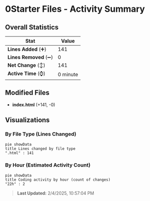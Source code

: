 # 0Starter Files - Activity Summary 

## Overall Statistics

| Stat                   | Value                                                             |
| ---------------------- | ----------------------------------------------------------------- |
| **Lines Added** (➕)   | 141                                          |
| **Lines Removed** (➖) | 0                                        |
| **Net Change** (↕)    | 141                |
| **Active Time** (⌚)   | 0 minute |


## Modified Files
- **index.html** (+141, -0)

## Visualizations

### By File Type (Lines Changed)

```mermaid
pie showData
title Lines changed by file type
".html" : 141
```

### By Hour (Estimated Activity Count)

```mermaid
pie showData
title Coding activity by hour (count of changes)
"22h" : 2
```


> **Last Updated:** 2/4/2025, 10:57:04 PM